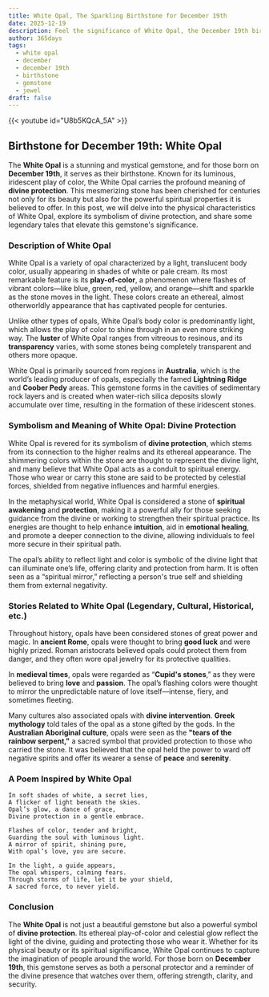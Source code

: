 ```yaml
---
title: White Opal, The Sparkling Birthstone for December 19th
date: 2025-12-19
description: Feel the significance of White Opal, the December 19th birthstone symbolizing Divine protection. Let its beauty and meaning brighten your day.
author: 365days
tags:
  - white opal
  - december
  - december 19th
  - birthstone
  - gemstone
  - jewel
draft: false
---
```


{{< youtube id="U8b5KQcA_5A" >}}

## Birthstone for December 19th: White Opal

The **White Opal** is a stunning and mystical gemstone, and for those born on **December 19th**, it serves as their birthstone. Known for its luminous, iridescent play of color, the White Opal carries the profound meaning of **divine protection**. This mesmerizing stone has been cherished for centuries not only for its beauty but also for the powerful spiritual properties it is believed to offer. In this post, we will delve into the physical characteristics of White Opal, explore its symbolism of divine protection, and share some legendary tales that elevate this gemstone's significance.

### Description of White Opal

White Opal is a variety of opal characterized by a light, translucent body color, usually appearing in shades of white or pale cream. Its most remarkable feature is its **play-of-color**, a phenomenon where flashes of vibrant colors—like blue, green, red, yellow, and orange—shift and sparkle as the stone moves in the light. These colors create an ethereal, almost otherworldly appearance that has captivated people for centuries.

Unlike other types of opals, White Opal’s body color is predominantly light, which allows the play of color to shine through in an even more striking way. The **luster** of White Opal ranges from vitreous to resinous, and its **transparency** varies, with some stones being completely transparent and others more opaque.

White Opal is primarily sourced from regions in **Australia**, which is the world’s leading producer of opals, especially the famed **Lightning Ridge** and **Coober Pedy** areas. This gemstone forms in the cavities of sedimentary rock layers and is created when water-rich silica deposits slowly accumulate over time, resulting in the formation of these iridescent stones.

### Symbolism and Meaning of White Opal: Divine Protection

White Opal is revered for its symbolism of **divine protection**, which stems from its connection to the higher realms and its ethereal appearance. The shimmering colors within the stone are thought to represent the divine light, and many believe that White Opal acts as a conduit to spiritual energy. Those who wear or carry this stone are said to be protected by celestial forces, shielded from negative influences and harmful energies.

In the metaphysical world, White Opal is considered a stone of **spiritual awakening** and **protection**, making it a powerful ally for those seeking guidance from the divine or working to strengthen their spiritual practice. Its energies are thought to help enhance **intuition**, aid in **emotional healing**, and promote a deeper connection to the divine, allowing individuals to feel more secure in their spiritual path.

The opal’s ability to reflect light and color is symbolic of the divine light that can illuminate one’s life, offering clarity and protection from harm. It is often seen as a “spiritual mirror,” reflecting a person's true self and shielding them from external negativity.

### Stories Related to White Opal (Legendary, Cultural, Historical, etc.)

Throughout history, opals have been considered stones of great power and magic. In **ancient Rome**, opals were thought to bring **good luck** and were highly prized. Roman aristocrats believed opals could protect them from danger, and they often wore opal jewelry for its protective qualities.

In **medieval times**, opals were regarded as “**Cupid's stones**,” as they were believed to bring **love** and **passion**. The opal’s flashing colors were thought to mirror the unpredictable nature of love itself—intense, fiery, and sometimes fleeting.

Many cultures also associated opals with **divine intervention**. **Greek mythology** told tales of the opal as a stone gifted by the gods. In the **Australian Aboriginal culture**, opals were seen as the **"tears of the rainbow serpent,"** a sacred symbol that provided protection to those who carried the stone. It was believed that the opal held the power to ward off negative spirits and offer its wearer a sense of **peace** and **serenity**.

### A Poem Inspired by White Opal

```
In soft shades of white, a secret lies,  
A flicker of light beneath the skies.  
Opal’s glow, a dance of grace,  
Divine protection in a gentle embrace.  

Flashes of color, tender and bright,  
Guarding the soul with luminous light.  
A mirror of spirit, shining pure,  
With opal’s love, you are secure.

In the light, a guide appears,  
The opal whispers, calming fears.  
Through storms of life, let it be your shield,  
A sacred force, to never yield.
```

### Conclusion

The **White Opal** is not just a beautiful gemstone but also a powerful symbol of **divine protection**. Its ethereal play-of-color and celestial glow reflect the light of the divine, guiding and protecting those who wear it. Whether for its physical beauty or its spiritual significance, White Opal continues to capture the imagination of people around the world. For those born on **December 19th**, this gemstone serves as both a personal protector and a reminder of the divine presence that watches over them, offering strength, clarity, and security.
